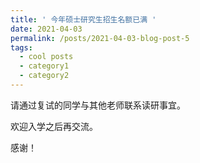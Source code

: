```yaml
---
title: ' 今年硕士研究生招生名额已满 '
date: 2021-04-03
permalink: /posts/2021-04-03-blog-post-5
tags:
  - cool posts
  - category1
  - category2
---
```





请通过复试的同学与其他老师联系读研事宜。

欢迎入学之后再交流。

感谢！



